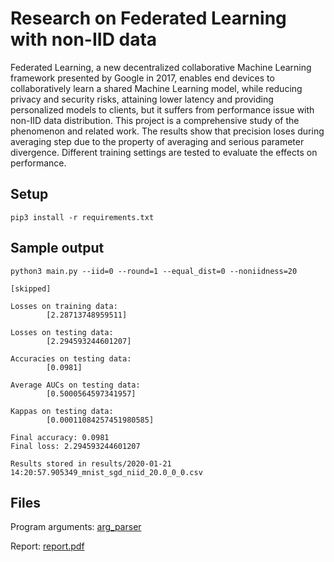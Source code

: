 # Research on Federated Learning with non-IID data

Federated Learning, a new decentralized collaborative Machine Learning framework presented by Google in 2017, enables end devices to collaboratively learn a shared Machine Learning model, while reducing privacy and security risks, attaining lower latency and providing personalized models to clients, but it suffers from performance issue with non-IID data distribution. This project is a comprehensive study of the phenomenon and related work. The results show that precision loses during averaging step due to the property of averaging and serious parameter divergence. Different training settings are tested to evaluate the effects on performance.

## Setup
```pip3 install -r requirements.txt```

## Sample output
```
python3 main.py --iid=0 --round=1 --equal_dist=0 --noniidness=20 

[skipped]

Losses on training data:
        [2.28713748959511]

Losses on testing data:
        [2.294593244601207]

Accuracies on testing data:
        [0.0981]

Average AUCs on testing data:
        [0.5000564597341957]

Kappas on testing data:
        [0.00011084257451980585]

Final accuracy: 0.0981
Final loss: 2.294593244601207

Results stored in results/2020-01-21 14:20:57.905349_mnist_sgd_niid_20.0_0_0.csv
```

## Files

Program arguments: [arg_parser](/src/arg_parser.py)

Report: [report.pdf](/report.pdf)

